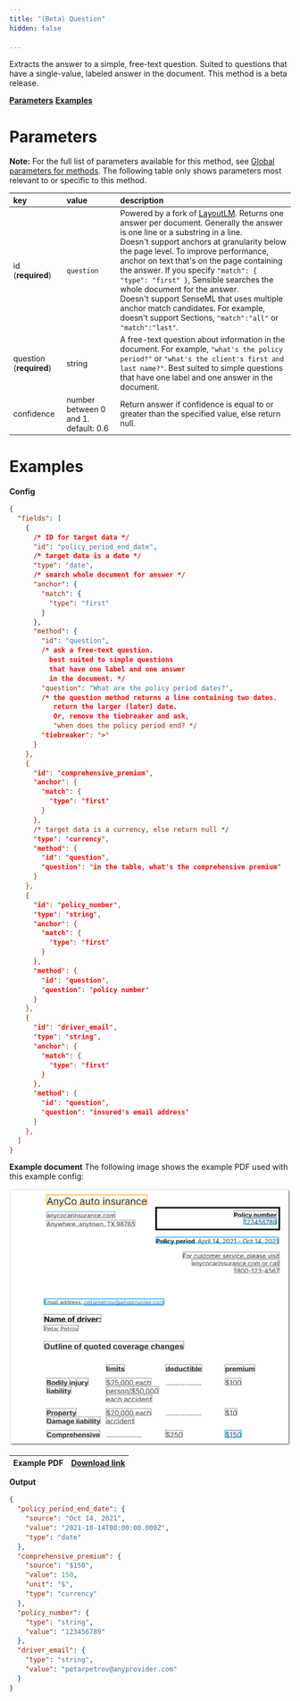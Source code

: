 ```yaml
---
title: "(Beta) Question"
hidden: false

---
```


Extracts the answer to a simple, free-text question. Suited to questions that have a single-value, labeled answer in the document.  This method is a beta release.



[**Parameters**](doc:question#parameters)
[**Examples**](doc:question#examples)

Parameters
=====

**Note:** For the full list of parameters available for this method, see [Global parameters for methods](doc:method#section-global-parameters-for-methods). The following table only shows parameters most relevant to or specific to this method.

| key                     | value                                | description                                                  |
| :---------------------- | :----------------------------------- | :----------------------------------------------------------- |
| id (**required**)       | `question`                           | Powered by a fork of [LayoutLM](https://github.com/microsoft/unilm/tree/master/layoutlm).  Returns one answer per document. Generally the answer is one line or a substring in a line.<br/> Doesn't support anchors at granularity below the page level. To improve performance,  anchor on text that's on the page containing the answer. If you specify `"match": { "type": "first" }`, Sensible searches the whole document for the answer. <br/>Doesn't support SenseML that uses multiple anchor match candidates. For example, doesn't support Sections, `"match":"all"` or `"match":"last"`. |
| question (**required**) | string                               | A free-text question about information in the document. For example, `"what's the policy period?"` or `"what's the client's first and last name?"`. Best suited to simple questions that have one label and one answer in the document. |
| confidence              | number between 0 and 1. default: 0.6 | Return answer if confidence is equal to or greater than the specified value, else return null. |

Examples 
====

**Config**

```json
{
  "fields": [
    {
      /* ID for target data */
      "id": "policy_period_end_date",
      /* target data is a date */
      "type": "date",
      /* search whole document for answer */
      "anchor": {
        "match": {
          "type": "first"
        }
      },
      "method": {
        "id": "question",
        /* ask a free-text question.
          best suited to simple questions
          that have one label and one answer 
          in the document. */
        "question": "What are the policy period dates?",
        /* the question method returns a line containing two dates.
           return the larger (later) date.
           Or, remove the tiebreaker and ask,
           "when does the policy period end? */
        "tiebreaker": ">"
      }
    },
    {
      "id": "comprehensive_premium",
      "anchor": {
        "match": {
          "type": "first"
        }
      },
      /* target data is a currency, else return null */
      "type": "currency",
      "method": {
        "id": "question",
        "question": "in the table, what's the comprehensive premium"
      }
    },
    {
      "id": "policy_number",
      "type": "string",
      "anchor": {
        "match": {
          "type": "first"
        }
      },
      "method": {
        "id": "question",
        "question": "policy number"
      }
    },
    {
      "id": "driver_email",
      "type": "string",
      "anchor": {
        "match": {
          "type": "first"
        }
      },
      "method": {
        "id": "question",
        "question": "insured's email address"
      }
    },
  ]
}
```

**Example document**
The following image shows the example PDF used with this example config:

![Click to enlarge](https://raw.githubusercontent.com/sensible-hq/sensible-docs/main/readme-sync/assets/v0/images/final/question.png)

| Example PDF | [Download link](https://raw.githubusercontent.com/sensible-hq/sensible-docs/main/readme-sync/assets/v0/pdfs/auto_insurance_anyco.pdf) |
| ------------------------------- | ---------------------------------------------------------------------------------------------------------------------------------------- |



**Output**

```json
{
  "policy_period_end_date": {
    "source": "Oct 14, 2021",
    "value": "2021-10-14T00:00:00.000Z",
    "type": "date"
  },
  "comprehensive_premium": {
    "source": "$150",
    "value": 150,
    "unit": "$",
    "type": "currency"
  },
  "policy_number": {
    "type": "string",
    "value": "123456789"
  },
  "driver_email": {
    "type": "string",
    "value": "petarpetrov@anyprovider.com"
  }
}
```



